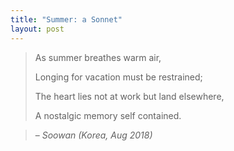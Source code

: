 ```yaml
---
title: "Summer: a Sonnet"
layout: post
---
```


> As summer breathes warm air,
>
> Longing for vacation must be restrained;
>
> The heart lies not at work but land elsewhere,
>
> A nostalgic memory self contained.

> – _Soowan (Korea, Aug 2018)_
